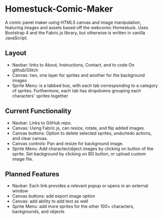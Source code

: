 # Homestuck-Comic-Maker

A comic panel maker using HTML5 canvas and image manipulation, featuring images and assets based off the webcomic Homestuck. Uses Bootstrap 4 and the Fabric.js library, but otherwise is written in vanilla JavaScript.

Layout
------
- Navbar: links to About, Instructions, Contact, and to code On github/Glitch
- Canvas: two, one layer for sprites and another for the background images
- Sprite Menu: is a tabbed box, with each tab corresponding to a category of sprites. Furthermore, each tab has dropdowns grouping each characters' sprites together

Current Functionality
------
- Navbar: Links to GitHub repo.
- Canvas: Using Fabric.js, can resize, rotate, and flip added images.
- Canvas buttons: Option to delete selected sprites, undo/redo actions, and clear canvas.
- Canvas controls: Pan and resize for background image.
- Sprite Menu: Add character/object images by clicking on button of the sprite. Set background by clicking on BG button, or upload custom image file.

Planned Features
------
- Navbar: Each link provides a relevant popup or opens in an external window
- Canvas buttons: add export image option
- Canvas: add ability to add text as well
- Sprite Menu: add more sprites for the other 100+ characters, backgrounds, and objects
